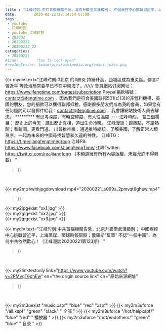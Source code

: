 ```yaml
---
title : "江峰时刻:中共首腦機關告急，北京升級至武漢級別； 中國疾控中心挑戰習近平，上海黨媒、環球時報幫腔；俄羅斯“反華” 不認“一個中國”，為何中共依然歡心！（江峰漫談20200221第123期） "
date:        2020-02-22T22:14:54-07:00
tags:
 - youtube
 - 江峰时刻
 - youtube_江峰时刻
 - 202002
 - 20200222
 - 20200222_22
categories:
 - 20200222
#icon:        "fas fa-lock-open"
#resImgTeaser: teaserpics/wikipedia.org/emacs-jokes.png
---
```


{{< mydiv text="江峰时刻:#北京 的#肺炎 持續升高，西城區成為重災區。傳言#習近平 等政治局常委早已不在中南海了。////// 會員網站订阅网址：https://www.jfengtime.com/pages/subscription Paypal捐款帳號：contact@jfengtime.com ，因為我們是符合美國联邦501(c)(3)的非營利機構，美國的朋友，您的捐款可以獲得聯邦抵稅。感謝很多朋友們成為我的會員，如果您有任何疑問可以發郵件給我：contact@jfengtime.com ，我會讓網站技術人員去解決。     ********* 有思考深度、有時空緯度、有人性溫度-----江峰時刻。 含三個欄目： 歷史上的今天：講出歷史真相，道出生命冷暖。 江峰漫談：蹭熱點，不蹭熱鬧；看新聞，更看門道。 川普推推推：通過推特總統，了解美國，了解正常人類秩序，一起為未來的中國尋找智慧和久違的神性。  江峰TG：https://t.me/jiangfengtimegroup 江峰FB: https://www.facebook.com/JiangFengTime/ 江峰Twitter: https://twitter.com/realjiangfeng （本頻道擁有所有內容版權，未經允許不得轉載） "
>}}
<br>


{{< my2mp4withjpgdownload mp4="20200221_s099s_2pmvqt6ghew.mp4"
>}}

{{< my2jpgexist "xx1.jpg" >}}<br>
{{< my2jpgexist "xx2.jpg" >}}<br>
{{< my2jpgexist "xx3.jpg" >}}<br>



{{< mydiv text="江峰时刻:中共首腦機關告急，北京升級至武漢級別； 中國疾控中心挑戰習近平，上海黨媒、環球時報幫腔；俄羅斯“反華” 不認“一個中國”，為何中共依然歡心！（江峰漫談20200221第123期） "
>}}
<br>

{{< my2linktextonly link="https://www.youtube.com/watch?v=2PMvqT6ghEw"
en="the origin source link" cn="原始來源網址"
>}}


<br>

{{< my2m3uexist "music.xspf"        "blue"   "red"    "xspf" >}} {{< my2m3uforce "/all.xspf"         "green"  "black"  " 全部 " >}} {{< my2m3uforce "/hot/helpxspf/"    "blue"   "red"    " 播放器 " >}} {{< my2m3uforce "/hot/endothers/"   "green"  "blue"   " 目录 " >}} 
